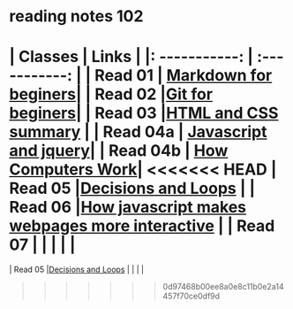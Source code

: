 # reading notes 102

|   Classes     |    Links    |
|: -----------: | :-----------: |
| Read 01       | [Markdown for beginers](https://tal-omar.github.io/Reading-Notes/read01)|
| Read 02       |[Git for beginers](https://replit.com/@TAlOmar/Reading-Notes#Read%2002.md)|
| Read 03 |[HTML and CSS summary](https://tal-omar.github.io/Reading-Notes/Read%2003) |
| Read 04a       | [Javascript and jquery](https://tal-omar.github.io/Reading-Notes/Read%2004a)|
| Read 04b       | [How Computers Work](https://tal-omar.github.io/Reading-Notes/Read%2004b)|
<<<<<<< HEAD
| Read 05        |[Decisions and Loops](https://tal-omar.github.io/Reading-Notes/Read%2005) |
| Read 06        |[How javascript makes webpages more interactive]()                     |
| Read 07        |                       |
|                |                       |
=======
|      Read 05    |[Decisions and Loops](https://tal-omar.github.io/Reading-Notes/Read%2005) |
|                  |                       |
>>>>>>> 0d97468b00ee8a0e8c11b0e2a14457f70ce0df9d

